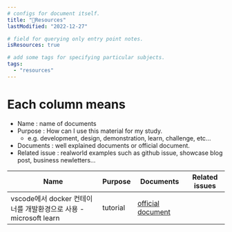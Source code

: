 ```yaml
---
# configs for document itself.
title: "🚚Resources"
lastModified: "2022-12-27"

# field for querying only entry point notes.
isResources: true

# add some tags for specifying particular subjects.
tags:
  - "resources"
---
```

# Each column means
- Name : name of documents
- Purpose : How can I use this material for my study.
	- e.g. development, design, demonstration, learn, challenge, etc...
- Documents : well explained documents or official document.
- Related issue : realworld examples such as github issue, showcase blog post, business newletters...

| Name | Purpose  | Documents | Related issues |
| ---- | -------- | --------- | -------------- |
| vscode에서 docker 컨테이너를 개발환경으로 사용 - microsoft learn     | tutorial | [official document](https://learn.microsoft.com/ko-kr/training/modules/use-docker-container-dev-env-vs-code/)          |                |
